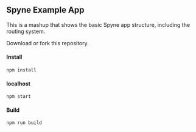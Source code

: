 ## Spyne Example App ##
This is a mashup that shows the basic Spyne app structure, including the routing system.

Download or fork this repository.

#### Install ####
```
npm install
```

#### localhost #####
```
npm start
```

#### Build ####
```
npm run build
```
